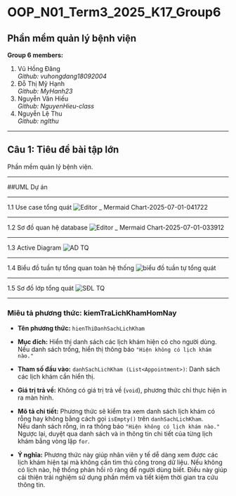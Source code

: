 # OOP_N01_Term3_2025_K17_Group6

## **Phần mềm quản lý bệnh viện**

**Group 6 members:**
1. Vũ Hồng Đăng  
   *Github: vuhongdang18092004*  
2. Đỗ Thị Mỹ Hạnh  
   *Github: MyHanh23*  
3. Nguyễn Văn Hiếu  
   *Github: NguyenHieu-class* 
4. Nguyễn Lệ Thu  
   *Github: nglthu*

---

## **Câu 1: Tiêu đề bài tập lớn**
Phần mềm quản lý bệnh viện.

---

##UML Dự án

---
1.1 Use case tổng quát
![Editor _ Mermaid Chart-2025-07-01-041722](https://github.com/user-attachments/assets/b0fdf869-1da3-4252-bc45-04b20fa5e70a)

---
1.2 Sơ đồ quan hệ database
![Editor _ Mermaid Chart-2025-07-01-033912](https://github.com/user-attachments/assets/29efd512-eaec-422a-96bf-5e7cbebb174a)

---
1.3 Active Diagram
![AD TQ](https://github.com/user-attachments/assets/bd7fff2f-063e-4c4b-9021-efe99c5cf83b)

---

1.4 Biểu đồ tuần tự tổng quan toàn hệ thống
![biểu đồ tuần tự tổng quát](https://github.com/user-attachments/assets/9186aa94-c560-4fcd-bee7-ea20689c70d1)

---
1.5 Sơ đồ lớp tổng quát
![SĐL TQ](https://github.com/user-attachments/assets/a7dbf5e4-def0-4136-adfe-cd8a28c96c63)

---

### Miêu tả phương thức: kiemTraLichKhamHomNay
- **Tên phương thức:** `hienThiDanhSachLichKham`

- **Mục đích:**
  Hiển thị danh sách các lịch khám hiện có cho người dùng.  
  Nếu danh sách trống, hiển thị thông báo `"Hiện không có lịch khám nào."`

- **Tham số đầu vào:**
  `danhSachLichKham (List<Appointment>)`: Danh sách các lịch khám cần hiển thị.

- **Giá trị trả về:**
  Không có giá trị trả về (`void`), phương thức chỉ thực hiện in ra màn hình.

- **Mô tả chi tiết:**
  Phương thức sẽ kiểm tra xem danh sách lịch khám có rỗng hay không bằng cách gọi `isEmpty()` trên `danhSachLichKham`.  
    Nếu danh sách rỗng, in ra thông báo `"Hiện không có lịch khám nào."`
    Ngược lại, duyệt qua danh sách và in thông tin chi tiết của từng lịch khám bằng vòng lặp `for`.

- **Ý nghĩa:**
Phương thức này giúp nhân viên y tế dễ dàng xem được các lịch khám hiện tại mà không cần tìm thủ công trong dữ liệu. Nếu không có lịch nào, hệ thống phản hồi rõ ràng để người dùng biết. Điều này giúp cải thiện trải nghiệm sử dụng phần mềm và tiết kiệm thời gian tra cứu thông tin.

